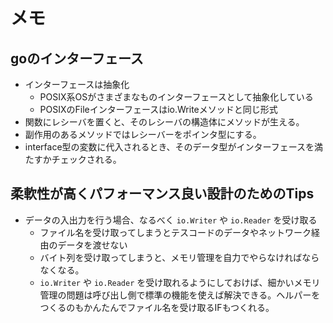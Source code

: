 # メモ

## goのインターフェース
- インターフェースは抽象化
    - POSIX系OSがさまざまなものインターフェースとして抽象化している
    - POSIXのFileインターフェースはio.Writeメソッドと同じ形式
- 関数にレシーバを置くと、そのレシーバの構造体にメソッドが生える。
- 副作用のあるメソッドではレシーバーをポインタ型にする。
- interface型の変数に代入されるとき、そのデータ型がインターフェースを満たすかチェックされる。

## 柔軟性が高くパフォーマンス良い設計のためのTips
- データの入出力を行う場合、なるべく `io.Writer` や `io.Reader` を受け取る
    - ファイル名を受け取ってしまうとテスコードのデータやネットワーク経由のデータを渡せない
    - バイト列を受け取ってしまうと、メモリ管理を自力でやらなければならなくなる。
    -  `io.Writer` や `io.Reader` を受け取れるようにしておけば、細かいメモリ管理の問題は呼び出し側で標準の機能を使えば解決できる。ヘルパーをつくるのもかんたんでファイル名を受け取るIFもつくれる。
